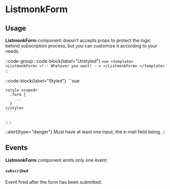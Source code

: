 # ListmonkForm

## Usage

**ListmonkForm** component doesn't accepts props to protect the logic behind subscription process, but you can customize it according to your needs.

::code-group
  ::code-block{label="Unstyled"}
    ```vue
    <template>
      <ListmonkForm>
        <!-- Whatever you want! -->
      </ListmonkForm>
    </template>
    ```
  ::

  ::code-block{label="Styled"}
    ```vue
    <template>
      <ListmonkForm class="form">
        <!-- Whatever you want! -->
      </ListmonkForm>
    </template>

    <style scoped>
      .form {
        ...
      }
    </style>
    ```
  ::
::

::alert{type="danger"}
Must have at least one input, the e-mail field being. 
::

## Events

**ListmonkForm** component emits only one event:

#### `subscribed`

Event fired after the form has been submitted.
